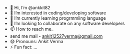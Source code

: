 - 👋 Hi, I’m @ankkit82
- 👀 I’m interested in coding/developing software
- 🌱 I’m currently learning progrmmiing language 
- 💞️ I’m looking to collaborate on any software developers 
- 📫 How to reach me_
- send me mail - ankit12527verma@gmail.com
- 😄 Pronouns: Ankit Verma
- ⚡ Fun fact: ...

<!---
ankkit82/ankkit82 is a ✨ special ✨ repository because its `README.md` (this file) appears on your GitHub profile.
You can click the Preview link to take a look at your changes.
--->
